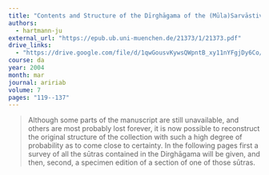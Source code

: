 ```yaml
---
title: "Contents and Structure of the Dīrghāgama of the (Mūla)Sarvāstivādins"
authors:
  - hartmann-ju
external_url: "https://epub.ub.uni-muenchen.de/21373/1/21373.pdf"
drive_links:
  - "https://drive.google.com/file/d/1qwGousvKywsQWpntB_xy11nYFgjDy6Co/view?usp=drivesdk"
course: da
year: 2004
month: mar
journal: aririab
volume: 7
pages: "119--137"
---
```


> Although some parts of the manuscript are still unavailable, and others are most probably lost forever, it is now possible to reconstruct the original structure of the collection with such a high degree of probability as to come close to certainty. In the following pages first a survey of all the sūtras contained in the Dirghāgama will be given, and then, second, a specimen edition of a section of one of those sūtras.
